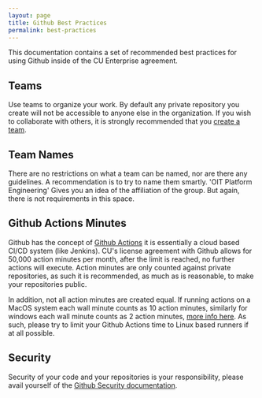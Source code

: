 ```yaml
---
layout: page
title: Github Best Practices
permalink: best-practices
---
```

This documentation contains a set of recommended best practices for using Github inside of the CU Enterprise agreement.

## Teams
Use teams to organize your work. By default any private repository you create will not be accessible to anyone else in the organization. If you wish to collaborate with others, it is strongly recommended that you [create a team](https://docs.github.com/en/organizations/organizing-members-into-teams/about-teams).

## Team Names
There are no restrictions on what a team can be named, nor are there any guidelines. A recommendation is to try to name them smartly. 'OIT Platform Engineering' Gives you an idea of the affiliation of the group. But again, there is not requirements in this space.

## Github Actions Minutes
Github has the concept of [Github Actions](https://docs.github.com/en/actions/learn-github-actions) it is essentially a cloud based CI/CD system (like Jenkins). CU's license agreement with Github allows for 50,000 action minutes per month, after the limit is reached, no further actions will execute. Action minutes are only counted against private repositories, as such it is recommended, as much as is reasonable, to make your repositories public.

In addition, not all action minutes are created equal. If running actions on a MacOS system each wall minute counts as 10 action minutes, similarly for windows each wall minute counts as 2 action minutes, [more info here](https://docs.github.com/en/github/setting-up-and-managing-billing-and-payments-on-github/about-billing-for-github-actions). As such, please try to limit your Github Actions time to Linux based runners if at all possible.

## Security
Security of your code and your repositories is your responsibility, please avail yourself of the [Github Security documentation](https://docs.github.com/en/code-security/getting-started/about-securing-your-repository).